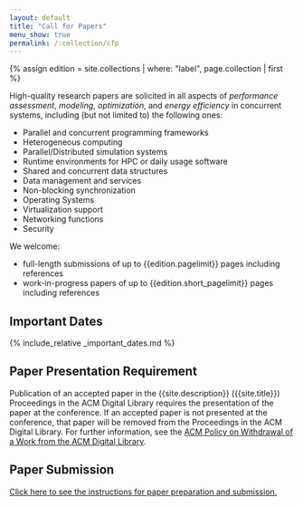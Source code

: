 ```yaml
---
layout: default
title: "Call for Papers"
menu_show: true
permalink: /:collection/cfp
---
```


{% assign edition = site.collections | where: "label", page.collection | first %}

High-quality research papers are solicited in all aspects of *performance assessment*, *modeling*, *optimization*, and *energy efficiency* in concurrent systems, including (but not limited to) the following ones:

-   Parallel and concurrent programming frameworks
-   Heterogeneous computing
-   Parallel/Distributed simulation systems
-   Runtime environments for HPC or daily usage software
-   Shared and concurrent data structures
-   Data management and services
-   Non-blocking synchronization 
-   Operating Systems
-   Virtualization support 
-   Networking functions
-   Security

We welcome:

-   full-length submissions of up to {{edition.pagelimit}} pages including references
-   work-in-progress papers of up to {{edition.short_pagelimit}} pages  including references


## Important Dates

{% include_relative _important_dates.md %}

## Paper Presentation Requirement

Publication of an accepted paper in the {{site.description}} ({{site.title}}) Proceedings in the ACM Digital Library requires the presentation of the paper at the conference. If an accepted paper is not presented at the conference, that paper will be removed from the Proceedings in the ACM Digital Library. For further information, see the [ACM Policy on Withdrawal of a Work from the ACM Digital Library](https://www.acm.org/publications/policies/withdrawal_work).

## Paper Submission

[Click here to see the instructions for paper preparation and submission.](authors)
